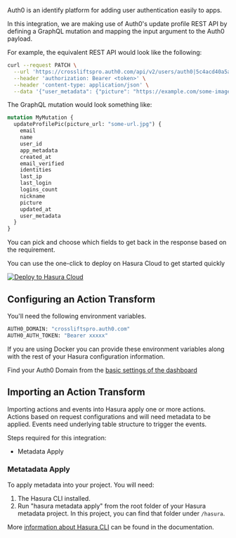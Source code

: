 Auth0 is an identify platform for adding user authentication easily to apps.

In this integration, we are making use of Auth0's update profile REST API by defining a GraphQL mutation and mapping the input argument to the Auth0 payload.

For example, the equivalent REST API would look like the following:

```bash
curl --request PATCH \
  --url 'https://crossliftspro.auth0.com/api/v2/users/auth0|5c4acd40a5a4833f69d6bc45' \
  --header 'authorization: Bearer <token>' \
  --header 'content-type: application/json' \
  --data '{"user_metadata": {"picture": "https://example.com/some-image.png"}}'
```

The GraphQL mutation would look something like:

```graphql
mutation MyMutation {
  updateProfilePic(picture_url: "some-url.jpg") {
    email
    name
    user_id
    app_metadata
    created_at
    email_verified
    identities
    last_ip
    last_login
    logins_count
    nickname
    picture
    updated_at
    user_metadata
  }
}
```

You can pick and choose which fields to get back in the response based on the requirement.

You can use the one-click to deploy on Hasura Cloud to get started quickly

[![Deploy to Hasura Cloud](https://hasura.io/deploy-button.svg)](https://cloud.hasura.io/deploy?github_repo=https://github.com/hasura/data-hub&hasura_dir=action-transforms/auth0/hasura)

## Configuring an Action Transform

You'll need the following environment variables.

```bash
AUTH0_DOMAIN: "crossliftspro.auth0.com"
AUTH0_AUTH_TOKEN: "Bearer xxxxx"
```

If you are using Docker you can provide these environment variables along with the rest of your Hasura configuration information.

Find your Auth0 Domain from the [basic settings of the dashboard](https://auth0.com/docs/configure/applications/application-settings#basic-settings)

## Importing an Action Transform

Importing actions and events into Hasura apply one or more actions. Actions based on request configurations and will need metadata to be applied. Events need underlying table structure to trigger the events.

Steps required for this integration:

- Metadata Apply

### Metatadata Apply

To apply metadata into your project. You will need:

1. The Hasura CLI installed.
2. Run "hasura metadata apply" from the root folder of your Hasura metadata project. In this project, you can find that folder under `/hasura`.

More [information about Hasura CLI](https://hasura.io/docs/latest/graphql/core/hasura-cli/index.html) can be found in the documentation.
